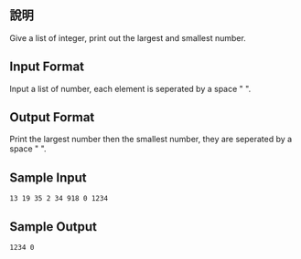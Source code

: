 ## 說明 ##

Give a list of integer, print out the largest and smallest number.<br>



## Input Format ##

Input a list of number, each element is seperated by a space " ".

## Output Format ##

Print the largest number then the smallest number, they are seperated by a space " ".

## Sample Input ##
```
13 19 35 2 34 918 0 1234
```

## Sample Output ##
```
1234 0
```


